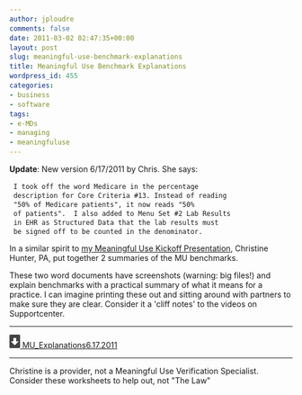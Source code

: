 ```yaml
---
author: jploudre
comments: false
date: 2011-03-02 02:47:35+00:00
layout: post
slug: meaningful-use-benchmark-explanations
title: Meaningful Use Benchmark Explanations
wordpress_id: 455
categories:
- business
- software
tags:
- e-MDs
- managing
- meaningfuluse
---
```


**Update**: New version 6/17/2011 by Chris. She says:

     I took off the word Medicare in the percentage 
     description for Core Criteria #13. Instead of reading 
     "50% of Medicare patients", it now reads "50% 
     of patients".  I also added to Menu Set #2 Lab Results
     in EHR as Structured Data that the lab results must 
     be signed off to be counted in the denominator. 

In a similar spirit to [my Meaningful Use Kickoff Presentation](/2011/meaningful-use-map-and-kickoff/), Christine Hunter, PA, put together 2 summaries of the MU benchmarks.

These two word documents have screenshots (warning: big files!) and explain benchmarks with a practical summary of what it means for a practice. I can imagine printing these out and sitting around with partners to make sure they are clear. Consider it a 'cliff notes' to the videos on Supportcenter.

---------------

[![](/files/2011/01/57-download.png) MU_Explanations6.17.2011](/files/2011/03/MU_Explanations6.17.2011.zip)


--------------
Christine is a provider, not a Meaningful Use Verification Specialist. Consider these worksheets to help out, not "The Law"
